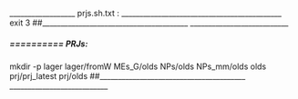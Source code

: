 __________________  prjs.sh.txt : ____________________________________________
exit 3
##________________________________________  ___________________________


#####  ==========  PRJs:
mkdir -p lager lager/fromW  MEs_G/olds NPs/olds  NPs_mm/olds   olds  prj/prj_latest  prj/olds
##________________________________________  ___________________________

